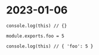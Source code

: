 # 2023-01-06

```
console.log(this) // {}

module.exports.foo = 5

console.log(this) // { 'foo': 5 }
```